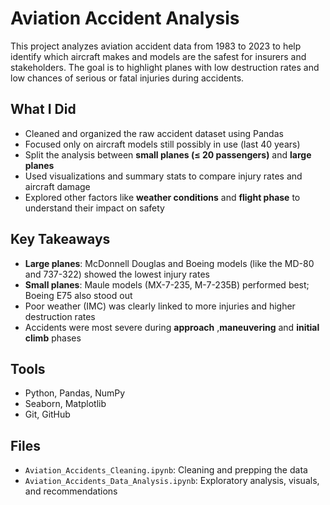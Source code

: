 # Aviation Accident Analysis

This project analyzes aviation accident data from 1983 to 2023 to help identify which aircraft makes and models are the safest for insurers and stakeholders. The goal is to highlight planes with low destruction rates and low chances of serious or fatal injuries during accidents.

## What I Did

- Cleaned and organized the raw accident dataset using Pandas
- Focused only on aircraft models still possibly in use (last 40 years)
- Split the analysis between **small planes (≤ 20 passengers)** and **large planes**
- Used visualizations and summary stats to compare injury rates and aircraft damage
- Explored other factors like **weather conditions** and **flight phase** to understand their impact on safety

## Key Takeaways

- **Large planes**: McDonnell Douglas and Boeing models (like the MD-80 and 737-322) showed the lowest injury rates
- **Small planes**: Maule models (MX-7-235, M-7-235B) performed best; Boeing E75 also stood out
- Poor weather (IMC) was clearly linked to more injuries and higher destruction rates
- Accidents were most severe during **approach** ,**maneuvering** and **initial climb** phases

## Tools

- Python, Pandas, NumPy
- Seaborn, Matplotlib
- Git, GitHub

## Files

- `Aviation_Accidents_Cleaning.ipynb`: Cleaning and prepping the data
- `Aviation_Accidents_Data_Analysis.ipynb`: Exploratory analysis, visuals, and recommendations

